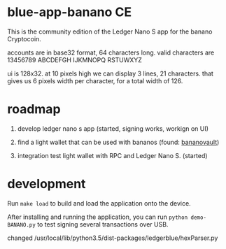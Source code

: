# blue-app-banano CE

This is the community edition of the Ledger Nano S app for the banano Cryptocoin.

accounts are in base32 format, 64 characters long.
valid characters are 
	13456789 ABCDEFGH
	IJKMNOPQ RSTUWXYZ

ui is 128x32.
at 10 pixels high we can display 3 lines, 21 characters.
that gives us 6 pixels width per character, for a total width of 126.


# roadmap
1. develop ledger nano s app (started, signing works, workign on UI)   

2. find a light wallet that can be used with bananos (found: [bananovault](https://github.com/coranos/bananovault))

3. integration test light wallet with RPC and Ledger Nano S. (started)
   

# development

Run `make load` to build and load the application onto the device.

After installing and running the application, you can run `python demo-BANANO.py` to test signing several transactions over USB.

changed 
	/usr/local/lib/python3.5/dist-packages/ledgerblue/hexParser.py
	